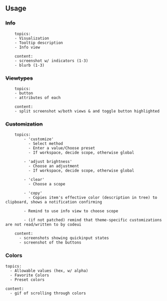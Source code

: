## Usage


### ~~Info~~

        topics:
        - Visualization
        - Tooltip description
        - Info view

        content:
        - screenshot w/ indicators (1-3)
        - blurb (1-3)

### ~~Viewtypes~~

        topics:
        - button
        - attributes of each

        content:
        - split screenshot w/both views & and toggle button highlighted

### ~~Customization~~

        topics:
            - 'customize'
              - Select method
              - Enter a value/Choose preset
              - If workspace, decide scope, otherwise global

            - 'adjust brightness'
              - Choose an adjustment
              - If workspace, decide scope, otherwise global

            - 'clear'
              - Choose a scope

            - 'copy'
              - Copies item's effective color (description in tree) to clipboard, shows a notification confirming

            - Remind to use info view to choose scope

            - (if not patched) remind that theme-specific customizations are not read/written to by codeui
        
        content: 
          - screenshots showing quickinput states
          - screenshot of the buttons

### Colors

    topics:
      - Allowable values (hex, w/ alpha)
      - Favorite Colors
      - Preset colors

    content:
      - gif of scrolling through colors
